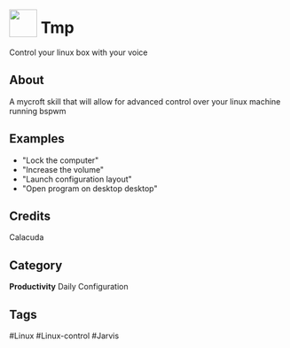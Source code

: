 # <img src="https://raw.githack.com/FortAwesome/Font-Awesome/master/svgs/solid/terminal.svg" card_color="#FEE255" width="50" height="50" style="vertical-align:bottom"/> Tmp
Control your linux box with your voice

## About
A mycroft skill that will allow for advanced control over your linux machine running bspwm

## Examples
* "Lock the computer"
* "Increase the volume"
* "Launch configuration layout"
* "Open program on desktop desktop"

## Credits
Calacuda

## Category
**Productivity**
Daily
Configuration

## Tags
#Linux
#Linux-control
#Jarvis
